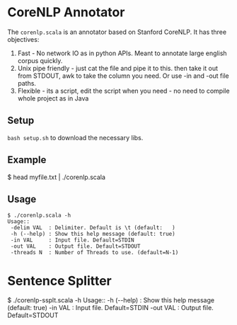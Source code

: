 # CoreNLP Annotator

The `corenlp.scala` is an annotator based on Stanford CoreNLP.
It has three objectives:
1. Fast - No network IO as in python APIs. Meant to annotate large english corpus quickly.
2. Unix pipe friendly - just cat the file and pipe it to this. then take it out from STDOUT, awk to take the column you need. Or use -in and -out file paths.
3. Flexible - its a script, edit the script when you need - no need to compile whole project as in Java


## Setup 

`bash setup.sh` to download the necessary libs.

## Example

$ head myfile.txt  | ./corenlp.scala

## Usage 

```
$ ./corenlp.scala -h
Usage::
 -delim VAL  : Delimiter. Default is \t (default: 	)
 -h (--help) : Show this help message (default: true)
 -in VAL     : Input file. Default=STDIN
 -out VAL    : Output file. Default=STDOUT
 -threads N  : Number of Threads to use. (default=N-1)
```

# Sentence Splitter

$ ./corenlp-ssplt.scala -h
Usage::
 -h (--help) : Show this help message (default: true)
 -in VAL     : Input file. Default=STDIN
 -out VAL    : Output file. Default=STDOUT






